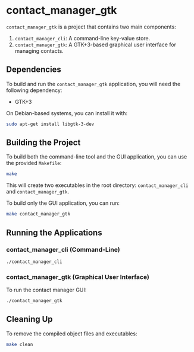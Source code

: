 # contact_manager_gtk

`contact_manager_gtk` is a project that contains two main components:

1.  `contact_manager_cli`: A command-line key-value store.
2.  `contact_manager_gtk`: A GTK+3-based graphical user interface for managing contacts.

## Dependencies

To build and run the `contact_manager_gtk` application, you will need the following dependency:

*   GTK+3

On Debian-based systems, you can install it with:

```bash
sudo apt-get install libgtk-3-dev
```

## Building the Project

To build both the command-line tool and the GUI application, you can use the provided `Makefile`:

```bash
make
```

This will create two executables in the root directory: `contact_manager_cli` and `contact_manager_gtk`.

To build only the GUI application, you can run:

```bash
make contact_manager_gtk
```

## Running the Applications

### contact_manager_cli (Command-Line)

```bash
./contact_manager_cli
```

### contact_manager_gtk (Graphical User Interface)

To run the contact manager GUI:

```bash
./contact_manager_gtk
```

## Cleaning Up

To remove the compiled object files and executables:

```bash
make clean
```
